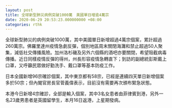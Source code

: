 ```yaml
---
layout: post
title: 全球新型肺災病例突破1000萬　美國單日增逾4萬宗
date: 2020-06-29 20:53:23.000000000 +08:00
categories: rthk
---
```


全球新型肺災的病例突破1000萬，其中美國單日新增超過4萬宗個案，累計超過260萬宗。佛羅里達州疫情急劇反彈，個別地區周末關閉海灘和禁止超過50人聚集，減低社交傳播風險。加州洛杉磯及另外六個縣的酒吧亦要關閉，希望阻截病毒傳播。近日同樣疫情反彈的得州，州長形容疫情急轉直下；到訪的副總統彭斯戴上口罩，又呼籲民眾做好勤洗手、戴口罩等基本防疫工作。

日本全國新增96宗確診個案，其中東京都有58宗，已經是連續四天單日新增個案多於50宗；但內閣官房長官菅義偉表示，目前沒有需要再次頒布緊急狀態。

本港今日新增4宗確診，全部是輸入個案，其中3名女患者由菲律賓到港，另外一名23歲男患者是英國留學生，本月16日返港，上星期發病。
